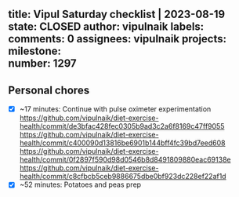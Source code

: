 title:	Vipul Saturday checklist | 2023-08-19
state:	CLOSED
author:	vipulnaik
labels:	
comments:	0
assignees:	vipulnaik
projects:	
milestone:	
number:	1297
--
## Personal chores

- [x] ~17 minutes: Continue with pulse oximeter experimentation https://github.com/vipulnaik/diet-exercise-health/commit/de3bfac428fec0305b9ad3c2a6f8169c47ff9055 https://github.com/vipulnaik/diet-exercise-health/commit/c400090d13816be6901b144bff4fc39bd7eed608 https://github.com/vipulnaik/diet-exercise-health/commit/0f2897f590d98d0546b8d8491809880eac69138e https://github.com/vipulnaik/diet-exercise-health/commit/c8cfbcb5ceb9886675dbe0bf923dc228ef22af1d
- [x] ~52 minutes: Potatoes and peas prep 
